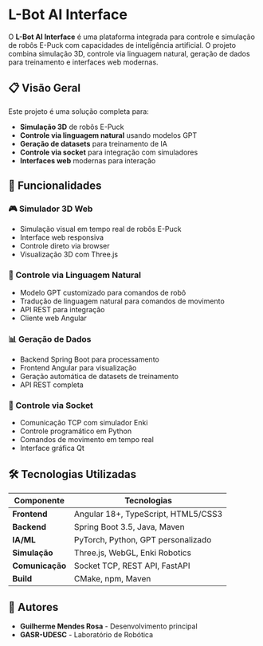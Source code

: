 # L-Bot AI Interface

O **L-Bot AI Interface** é uma plataforma integrada para controle e simulação de robôs E-Puck com capacidades de inteligência artificial. O projeto combina simulação 3D, controle via linguagem natural, geração de dados para treinamento e interfaces web modernas.

## 📋 Visão Geral

Este projeto é uma solução completa para:
- **Simulação 3D** de robôs E-Puck
- **Controle via linguagem natural** usando modelos GPT
- **Geração de datasets** para treinamento de IA
- **Controle via socket** para integração com simuladores
- **Interfaces web** modernas para interação


## 🚀 Funcionalidades

### 🎮 Simulador 3D Web
- Simulação visual em tempo real de robôs E-Puck
- Interface web responsiva
- Controle direto via browser
- Visualização 3D com Three.js

### 🤖 Controle via Linguagem Natural
- Modelo GPT customizado para comandos de robô
- Tradução de linguagem natural para comandos de movimento
- API REST para integração
- Cliente web Angular

### 📊 Geração de Dados
- Backend Spring Boot para processamento
- Frontend Angular para visualização
- Geração automática de datasets de treinamento
- API REST completa

### 🔌 Controle via Socket
- Comunicação TCP com simulador Enki
- Controle programático em Python
- Comandos de movimento em tempo real
- Interface gráfica Qt

## 🛠️ Tecnologias Utilizadas

| Componente | Tecnologias |
|------------|-------------|
| **Frontend** | Angular 18+, TypeScript, HTML5/CSS3 |
| **Backend** | Spring Boot 3.5, Java, Maven |
| **IA/ML** | PyTorch, Python, GPT personalizado |
| **Simulação** | Three.js, WebGL, Enki Robotics |
| **Comunicação** | Socket TCP, REST API, FastAPI |
| **Build** | CMake, npm, Maven |


## 👥 Autores

- **Guilherme Mendes Rosa** - Desenvolvimento principal
- **GASR-UDESC** - Laboratório de Robótica